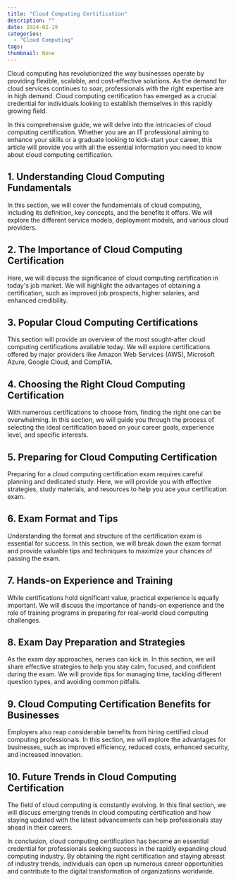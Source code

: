 ```yaml
---
title: "Cloud Computing Certification"
description: ""
date: 2024-02-19
categories:
  - "Cloud Computing"
tags:
thumbnail: None
---
```


<p>Cloud computing has revolutionized the way businesses operate by providing flexible, scalable, and cost-effective solutions. As the demand for cloud services continues to soar, professionals with the right expertise are in high demand. Cloud computing certification has emerged as a crucial credential for individuals looking to establish themselves in this rapidly growing field.</p>

<p>In this comprehensive guide, we will delve into the intricacies of cloud computing certification. Whether you are an IT professional aiming to enhance your skills or a graduate looking to kick-start your career, this article will provide you with all the essential information you need to know about cloud computing certification.</p>

<h2>1. Understanding Cloud Computing Fundamentals</h2>
<p>In this section, we will cover the fundamentals of cloud computing, including its definition, key concepts, and the benefits it offers. We will explore the different service models, deployment models, and various cloud providers.</p>

<h2>2. The Importance of Cloud Computing Certification</h2>
<p>Here, we will discuss the significance of cloud computing certification in today's job market. We will highlight the advantages of obtaining a certification, such as improved job prospects, higher salaries, and enhanced credibility.</p>

<h2>3. Popular Cloud Computing Certifications</h2>
<p>This section will provide an overview of the most sought-after cloud computing certifications available today. We will explore certifications offered by major providers like Amazon Web Services (AWS), Microsoft Azure, Google Cloud, and CompTIA.</p>

<h2>4. Choosing the Right Cloud Computing Certification</h2>
<p>With numerous certifications to choose from, finding the right one can be overwhelming. In this section, we will guide you through the process of selecting the ideal certification based on your career goals, experience level, and specific interests.</p>

<h2>5. Preparing for Cloud Computing Certification</h2>
<p>Preparing for a cloud computing certification exam requires careful planning and dedicated study. Here, we will provide you with effective strategies, study materials, and resources to help you ace your certification exam.</p>

<h2>6. Exam Format and Tips</h2>
<p>Understanding the format and structure of the certification exam is essential for success. In this section, we will break down the exam format and provide valuable tips and techniques to maximize your chances of passing the exam.</p>

<h2>7. Hands-on Experience and Training</h2>
<p>While certifications hold significant value, practical experience is equally important. We will discuss the importance of hands-on experience and the role of training programs in preparing for real-world cloud computing challenges.</p>

<h2>8. Exam Day Preparation and Strategies</h2>
<p>As the exam day approaches, nerves can kick in. In this section, we will share effective strategies to help you stay calm, focused, and confident during the exam. We will provide tips for managing time, tackling different question types, and avoiding common pitfalls.</p>

<h2>9. Cloud Computing Certification Benefits for Businesses</h2>
<p>Employers also reap considerable benefits from hiring certified cloud computing professionals. In this section, we will explore the advantages for businesses, such as improved efficiency, reduced costs, enhanced security, and increased innovation.</p>

<h2>10. Future Trends in Cloud Computing Certification</h2>
<p>The field of cloud computing is constantly evolving. In this final section, we will discuss emerging trends in cloud computing certification and how staying updated with the latest advancements can help professionals stay ahead in their careers.</p>

<p>In conclusion, cloud computing certification has become an essential credential for professionals seeking success in the rapidly expanding cloud computing industry. By obtaining the right certification and staying abreast of industry trends, individuals can open up numerous career opportunities and contribute to the digital transformation of organizations worldwide.</p>